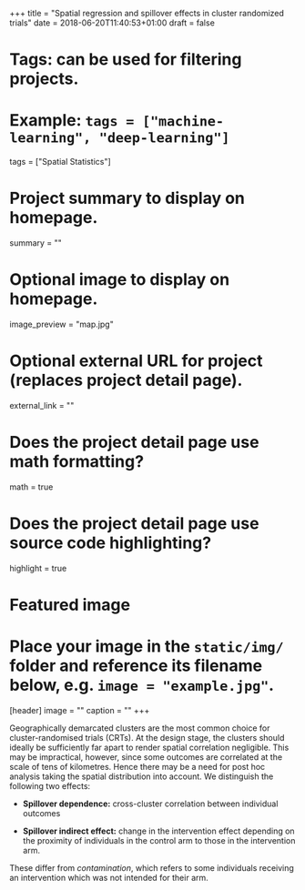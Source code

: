 +++
title = "Spatial regression and spillover effects in cluster randomized trials"
date = 2018-06-20T11:40:53+01:00
draft = false

# Tags: can be used for filtering projects.
# Example: `tags = ["machine-learning", "deep-learning"]`
tags = ["Spatial Statistics"]

# Project summary to display on homepage.
summary = ""

# Optional image to display on homepage.
image_preview = "map.jpg"

# Optional external URL for project (replaces project detail page).
external_link = ""

# Does the project detail page use math formatting?
math = true

# Does the project detail page use source code highlighting?
highlight = true

# Featured image
# Place your image in the `static/img/` folder and reference its filename below, e.g. `image = "example.jpg"`.
[header]
image = ""
caption = ""
+++

Geographically demarcated clusters are the most common choice for cluster-randomised trials (CRTs).  At the design stage, the clusters should ideally be sufficiently far apart to render spatial correlation negligible.  This may be impractical, however, since some outcomes are correlated at the scale of tens of kilometres. Hence there may be a need for post hoc analysis taking the spatial distribution into account.  We distinguish the following two effects:

* **Spillover dependence:** cross-cluster correlation between individual outcomes

* **Spillover indirect effect:** change in the intervention effect depending on the proximity of individuals in the control arm to those in the intervention arm.


These differ from *contamination*, which refers to some individuals receiving an intervention which was not intended for their arm.
